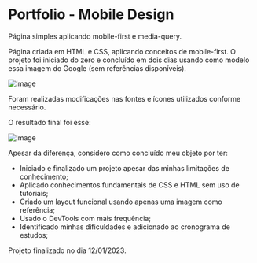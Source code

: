 # Portfolio - Mobile Design
 Página simples aplicando mobile-first e media-query.

Página criada em HTML e CSS, aplicando conceitos de mobile-first. O projeto foi iniciado do zero e concluído em dois dias usando como modelo essa imagem do Google (sem referências disponíveis).

![image](https://user-images.githubusercontent.com/10852609/212110993-64ce78d1-fdd6-49d5-8266-4db102b4b1bb.png)

Foram realizadas modificações nas fontes e ícones utilizados conforme necessário.

O resultado final foi esse:

![image](https://user-images.githubusercontent.com/10852609/212117019-56b4e098-85ba-4c4f-8ceb-c0d6f30def12.png)

Apesar da diferença, considero como concluído meu objeto por ter:

- Iniciado e finalizado um projeto apesar das minhas limitações de conhecimento;
- Aplicado conhecimentos fundamentais de CSS e HTML sem uso de tutoriais;
- Criado um layout funcional usando apenas uma imagem como referência;
- Usado o DevTools com mais frequência;
- Identificado minhas dificuldades e adicionado ao cronograma de estudos;

Projeto finalizado no dia 12/01/2023.
